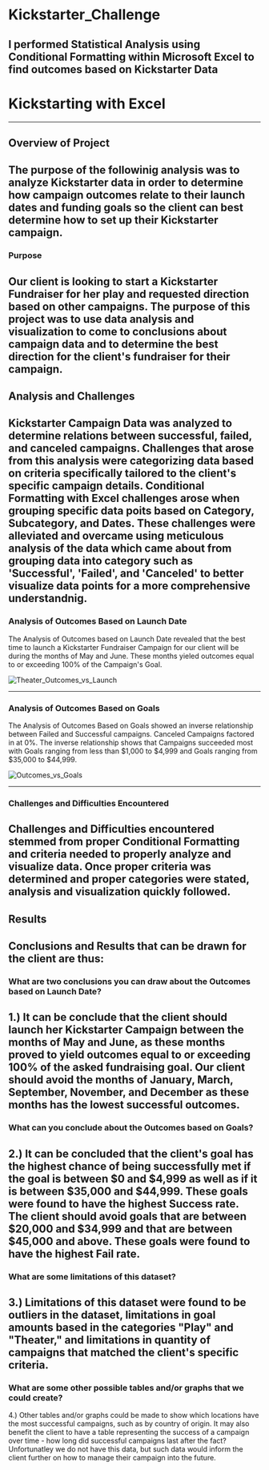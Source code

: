 # Kickstarter_Challenge
I performed Statistical Analysis using Conditional Formatting within Microsoft Excel to find outcomes based on Kickstarter Data
---
# Kickstarting with Excel
---
## Overview of Project
The purpose of the followinig analysis was to analyze Kickstarter data in order to determine how campaign outcomes relate to their launch dates and funding goals so the client can best determine how to set up their Kickstarter campaign.
---
### Purpose
Our client is looking to start a Kickstarter Fundraiser for her play and requested direction based on other campaigns. The purpose of this project was to use data analysis and visualization to come to conclusions about campaign data and to determine the best direction for the client's fundraiser for their campaign.
---
## Analysis and Challenges
Kickstarter Campaign Data was analyzed to determine relations between successful, failed, and canceled campaigns. Challenges that arose from this analysis were categorizing data based on criteria specifically tailored to the client's specific campaign details. Conditional Formatting with Excel challenges arose when grouping specific data poits based on Category, Subcategory, and Dates. These challenges were alleviated and overcame using meticulous analysis of the data which came about from grouping data into category such as 'Successful', 'Failed', and 'Canceled' to better visualize data points for a more comprehensive understandnig. 
---
### Analysis of Outcomes Based on Launch Date
The Analysis of Outcomes based on Launch Date revealed that the best time to launch a Kickstarter Fundraiser Campaign for our client will be during the months of May and June. These months yieled outcomes equal to or exceeding 100% of the Campaign's Goal.

![Theater_Outcomes_vs_Launch](https://user-images.githubusercontent.com/86274124/125205539-c24cb480-e250-11eb-95f2-e335789037a7.png)

---
### Analysis of Outcomes Based on Goals
The Analysis of Outcomes Based on Goals showed an inverse relationship between Failed and Successful campaigns. Canceled Campaigns factored in at 0%. The inverse relationship shows that Campaigns succeeded most with Goals ranging from less than $1,000 to $4,999 and Goals ranging from $35,000 to $44,999.

![Outcomes_vs_Goals](https://user-images.githubusercontent.com/86274124/125205554-d42e5780-e250-11eb-901e-f5b32eb5263a.png)


---
### Challenges and Difficulties Encountered
Challenges and Difficulties encountered stemmed from proper Conditional Formatting and criteria needed to properly analyze and visualize data. Once proper criteria was determined and proper categories were stated, analysis and visualization quickly followed. 
---
## Results
**Conclusions and Results that can be drawn for the client are thus:**
---
### What are two conclusions you can draw about the Outcomes based on Launch Date?
1.) It can be conclude that the client should launch her Kickstarter Campaign between the months of May and June, as these months proved to yield outcomes equal to or exceeding 100% of the asked fundraising goal. Our client should avoid the months of January, March, September, November, and December as these months has the lowest successful outcomes.
---
### What can you conclude about the Outcomes based on Goals?
2.)  It can be concluded that the client's goal has the highest chance of being successfully met if the goal is between $0 and $4,999 as well as if it is between $35,000 and $44,999. These goals were found to have the highest Success rate. The client should avoid goals that are between $20,000 and $34,999 and that are between $45,000 and above. These goals were found to have the highest Fail rate.
---
### What are some limitations of this dataset?
3.) Limitations of this dataset were found to be outliers in the dataset, limitations in goal amounts based in the categories "Play" and "Theater," and limitations in quantity of campaigns that matched the client's specific criteria.
---
### What are some other possible tables and/or graphs that we could create?
4.) Other tables and/or graphs could be made to show which locations have the most successful campaigns, such as by country of origin. It may also benefit the client to have a table representing the success of a campaign over time - how long did successful campaigns last after the fact? Unfortunatley we do not have this data, but such data would inform the client further on how to manage their campaign into the future.
